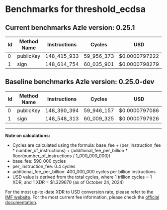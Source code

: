 # Benchmarks for threshold_ecdsa

## Current benchmarks Azle version: 0.25.1

| Id  | Method Name | Instructions | Cycles     | USD           | USD/Million Calls | Change                           |
| --- | ----------- | ------------ | ---------- | ------------- | ----------------- | -------------------------------- |
| 0   | publicKey   | 148_415_933  | 59_956_373 | $0.0000797222 | $79.72            | <font color="red">+25_539</font> |
| 1   | sign        | 148_614_754  | 60_035_901 | $0.0000798279 | $79.82            | <font color="red">+66_441</font> |

## Baseline benchmarks Azle version: 0.25.0-dev

| Id  | Method Name | Instructions | Cycles     | USD           | USD/Million Calls |
| --- | ----------- | ------------ | ---------- | ------------- | ----------------- |
| 0   | publicKey   | 148_390_394  | 59_946_157 | $0.0000797086 | $79.70            |
| 1   | sign        | 148_548_313  | 60_009_325 | $0.0000797926 | $79.79            |

---

**Note on calculations:**

- Cycles are calculated using the formula: base_fee + (per_instruction_fee \* number_of_instructions) + (additional_fee_per_billion \* floor(number_of_instructions / 1_000_000_000))
- base_fee: 590_000 cycles
- per_instruction_fee: 0.4 cycles
- additional_fee_per_billion: 400_000_000 cycles per billion instructions
- USD value is derived from the total cycles, where 1 trillion cycles = 1 XDR, and 1 XDR = $1.329670 (as of October 24, 2024)

For the most up-to-date XDR to USD conversion rate, please refer to the [IMF website](https://www.imf.org/external/np/fin/data/rms_sdrv.aspx).
For the most current fee information, please check the [official documentation](https://internetcomputer.org/docs/current/developer-docs/gas-cost#execution).

